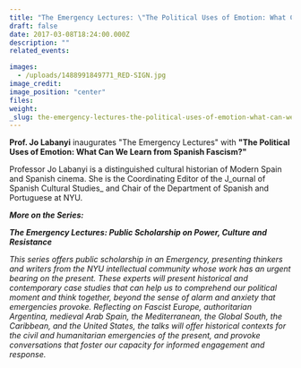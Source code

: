 ```yaml
---
title: "The Emergency Lectures: \"The Political Uses of Emotion: What Can We Learn from Spanish Fascism?\" Thursday, March 9th, 6: 30 PM"
draft: false
date: 2017-03-08T18:24:00.000Z
description: ""
related_events:

images:
  - /uploads/1488991849771_RED-SIGN.jpg
image_credit:
image_position: "center"
files:
weight:
_slug: the-emergency-lectures-the-political-uses-of-emotion-what-can-we-learn-from-spanish-fascism-thursday-march-9th-6-30-pm
---
```


**Prof. Jo Labanyi** inaugurates "The Emergency Lectures" with **"The Political Uses of Emotion: What Can We Learn from Spanish Fascism?"**

Professor Jo Labanyi is a distinguished cultural historian of Modern Spain and Spanish cinema. She is the Coordinating Editor of the J_ournal of Spanish Cultural Studies_ and Chair of the Department of Spanish and Portuguese at NYU.

_**More on the Series:**_

_**The Emergency Lectures: Public Scholarship on Power, Culture and Resistance**_

_This series offers public scholarship in an Emergency, presenting thinkers and writers from the NYU intellectual community whose work has an urgent bearing on the present. These experts will present historical and contemporary case studies that can help us to comprehend our political moment and think together, beyond the sense of alarm and anxiety that emergencies provoke. Reflecting on Fascist Europe, authoritarian Argentina, medieval Arab Spain, the Mediterranean, the Global South, the Caribbean, and the United States, the talks will offer historical contexts for the civil and humanitarian emergencies of the present, and provoke conversations that foster our capacity for informed engagement and response._

